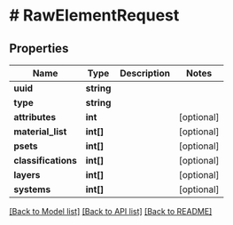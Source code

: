 # # RawElementRequest

## Properties

Name | Type | Description | Notes
------------ | ------------- | ------------- | -------------
**uuid** | **string** |  |
**type** | **string** |  |
**attributes** | **int** |  | [optional]
**material_list** | **int[]** |  | [optional]
**psets** | **int[]** |  | [optional]
**classifications** | **int[]** |  | [optional]
**layers** | **int[]** |  | [optional]
**systems** | **int[]** |  | [optional]

[[Back to Model list]](../../README.md#models) [[Back to API list]](../../README.md#endpoints) [[Back to README]](../../README.md)
